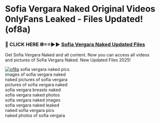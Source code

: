 # Sofia Vergara Naked Original Videos 0nlyFans Leaked - Files Updated! (of8a)

<h3>🔴 CLICK HERE 🌐==►► <a href="https://tinyurl.com/yckcrads" rel="nofollow">Sofia Vergara Naked Updated Files</a></h3>

Get Sofia Vergara Naked and all content. Now you can access all videos and pictures of Sofia Vergara Naked. New Updated Files 2025!

[![of8a](https://i.imgur.com/hpKpOFt.gif)](https://tinyurl.com/yckcrads)
sofia vergara naked pics<br>
images of sofia vergara naked<br>
naked pictures of sofia vergara<br>
pictures of sofia vergara naked<br>
sofia vergara breasts naked<br>
sofia vergara naked photos<br>
sofia vergara naked images<br>
sofia vergara naked leaked<br>
naked sofia vergara pics<br>
naked photos of sofia vergara